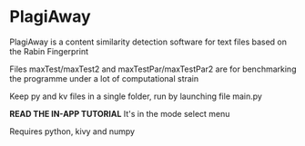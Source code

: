 # PlagiAway
PlagiAway is a content similarity detection software for text files based on the Rabin Fingerprint

Files maxTest/maxTest2 and maxTestPar/maxTestPar2 are for benchmarking the programme under a lot of computational strain

Keep py and kv files in a single folder, run by launching file main.py

**READ THE IN-APP TUTORIAL** It's in the mode select menu

Requires python, kivy and numpy
